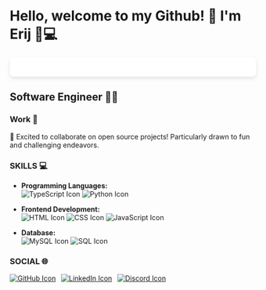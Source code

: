 # Hello, welcome to my Github! 👋 I'm Erij 🚀💻

<div style="text-align: center; background-color: #ffffff; padding: 20px; border-radius: 8px; box-shadow: 0 4px 8px rgba(0, 0, 0, 0.1);">
 <!-- <img src="ery-banner-01.jpg" alt="Your Image Alt Text" style="width: 100%; border-radius: 8px;" /> -->
</div>


## Software Engineer 👩‍💻


### Work 💼

👯 Excited to collaborate on open source projects! Particularly drawn to fun and challenging endeavors.


### SKILLS 💻
- **Programming Languages:** 
  <br> ![TypeScript Icon](https://img.icons8.com/color/48/000000/typescript.png) ![Python Icon](https://img.icons8.com/?size=100&id=13441&format=png&color=000000)
- **Frontend Development:** 
  <br> ![HTML Icon](https://img.icons8.com/color/48/000000/html-5.png) ![CSS Icon](https://img.icons8.com/color/48/000000/css3.png) ![JavaScript Icon](https://img.icons8.com/color/48/000000/javascript.png)

- **Database:** 
  <br> ![MySQL Icon](https://img.icons8.com/color/48/000000/mysql-logo.png) ![SQL Icon](https://img.icons8.com/color/48/000000/database-restore.png)

### SOCIAL 🌐
[![GitHub Icon](https://img.icons8.com/color/24/000000/github.png)](https://github.com/ereej "Github username: ereej")&ensp;
[![LinkedIn Icon](https://img.icons8.com/color/24/000000/linkedin.png)](https://linkedin.com/in/erij-tarhouni-bb0b151b2 "LinkedIn profile")&ensp;
[![Discord Icon](https://img.icons8.com/color/24/000000/discord.png)](ereej#8729 "ereej#8729")
<br><br>

<!-- > 🌌 Unlocking the digital universe, one keystroke at a time! Let's embark on a coding odyssey together, where bugs are mythical creatures and merges dance in harmony. Connect with me, fellow coder, and let's script some digital magic! 🚀✨ -->
